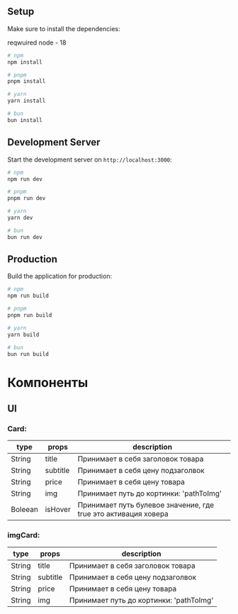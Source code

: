 ## Setup

Make sure to install the dependencies:

reqwuired node - 18

```bash
# npm
npm install

# pnpm
pnpm install

# yarn
yarn install

# bun
bun install
```

## Development Server

Start the development server on `http://localhost:3000`:

```bash
# npm
npm run dev

# pnpm
pnpm run dev

# yarn
yarn dev

# bun
bun run dev
```

## Production

Build the application for production:

```bash
# npm
npm run build

# pnpm
pnpm run build

# yarn
yarn build

# bun
bun run build
```


# Компоненты

## UI

### Card:

| type | props | description |
| ----- | ----- | ----- |
| String | title | Принимает в себя заголовок товара |
| String | subtitle| Принимает в себя цену подзаголвок |
| String | price | Принимает в себя цену товара |
| String | img | Принимает путь до кортинки: 'pathToImg' |
| Boleean | isHover | Принимает путь булевое значение, где true это активация ховера |

### imgCard:

| type | props | description |
| ----- | ----- | ----- |
| String | title | Принимает в себя заголовок товара |
| String | subtitle| Принимает в себя цену подзаголвок |
| String | price | Принимает в себя цену товара |
| String | img | Принимает путь до кортинки: 'pathToImg' |
